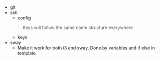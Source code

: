 * git
* ssh
  * config
  > Keys will follow the same name structure everywhere
  * keys
* sway
  * Make it work for both i3 and sway. Done by variables and if else in template


